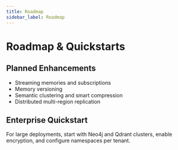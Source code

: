 ```yaml
---
title: Roadmap
sidebar_label: Roadmap
---
```


# Roadmap & Quickstarts

## Planned Enhancements
- Streaming memories and subscriptions
- Memory versioning
- Semantic clustering and smart compression
- Distributed multi-region replication

## Enterprise Quickstart
For large deployments, start with Neo4j and Qdrant clusters, enable encryption, and configure namespaces per tenant.
